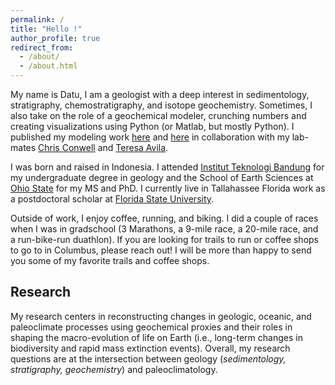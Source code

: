 ```yaml
---
permalink: /
title: "Hello !"
author_profile: true
redirect_from: 
  - /about/
  - /about.html
---
```



My name is Datu, I am a geologist with a deep interest in sedimentology, stratigraphy, chemostratigraphy, and isotope geochemistry. Sometimes, I also take on the role of a geochemical modeler, crunching numbers and creating visualizations using Python (or Matlab, but mostly Python). I published my modeling work [here](https://doi.org/10.1130/G49860.1) and [here](https://doi.org/10.1016/j.epsl.2022.117641) in collaboration with my lab-mates [Chris Conwell](https://www.linkedin.com/in/ctconwell/) and [Teresa Avila](https://www.linkedin.com/in/teresa-avila-6872231ba/).

I was born and raised in Indonesia. I attended [Institut Teknologi Bandung](https://www.itb.ac.id/) for my undergraduate degree in geology and the School of Earth Sciences at [Ohio State](https://earthsciences.osu.edu/) for my MS and PhD. I currently live in Tallahassee Florida work as a postdoctoral scholar at [Florida State University](https://www.eoas.fsu.edu/).

Outside of work, I enjoy coffee, running, and biking. I did a couple of races when I was in gradschool (3 Marathons, a 9-mile race, a 20-mile race, and a run-bike-run duathlon). If you are looking for trails to run or coffee shops to go to in Columbus, please reach out! I will be more than happy to send you some of my favorite trails and coffee shops.

## Research
My research centers in reconstructing changes in geologic, oceanic, and paleoclimate processes using geochemical proxies and their roles in shaping the macro-evolution of life on Earth (i.e., long-term changes in biodiversity and rapid mass extinction events). Overall, my research questions are at the intersection between geology (*sedimentology, stratigraphy, geochemistry*) and paleoclimatology.